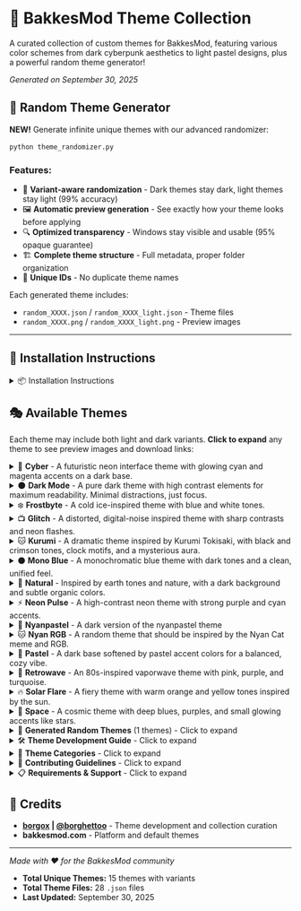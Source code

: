 # 🎨 BakkesMod Theme Collection

A curated collection of custom themes for BakkesMod, featuring various color schemes from dark cyberpunk aesthetics to light pastel designs, plus a powerful random theme generator!

*Generated on September 30, 2025*

## 🎲 Random Theme Generator

**NEW!** Generate infinite unique themes with our advanced randomizer:

```bash
python theme_randomizer.py
```

### Features:
- 🎯 **Variant-aware randomization** - Dark themes stay dark, light themes stay light (99% accuracy)
- 🖼️ **Automatic preview generation** - See exactly how your theme looks before applying
- 🔍 **Optimized transparency** - Windows stay visible and usable (95% opaque guarantee)
- 🏗️ **Complete theme structure** - Full metadata, proper folder organization
- 🔄 **Unique IDs** - No duplicate theme names

Each generated theme includes:
- `random_XXXX.json` / `random_XXXX_light.json` - Theme files
- `random_XXXX.png` / `random_XXXX_light.png` - Preview images


-----------------------------------------------

## 🎯 Installation Instructions
<details>
<summary>📦 Installation Instructions</summary>

### Quick Installation

1. **Download** your desired theme(s) from the links below
2. **Copy** the `.json` file to your BakkesMod themes directory:
   ```
   %APPDATA%\bakkesmod\bakkesmod\data\themes\
   ```
3. **Apply** the theme by opening console (F6) and typing:
   ```
   theme_load [theme_name]
   ```
   For themes in subfolders (like this collection):
   ```
   theme_load /themes/cyberpunk/cyberpunk_light
   ```

### 🔄 Making Themes Persistent

To make your theme persist between BakkesMod reloads:

1. **Open** your BakkesMod config file:
   ```
   %APPDATA%\bakkesmod\bakkesmod\cfg\config.cfg
   ```
2. **Find** the line containing `bakkesmod_style_theme`
3. **Edit** the line to point to your desired theme:
   ```
   bakkesmod_style_theme "themes/solarflare/solarflare.json" //Theme to use
   ```
   Or for themes in the root themes directory:
   ```
   bakkesmod_style_theme "/solarflare.json" //Theme to use
   ```

**Note:** The path defaults from `%APPDATA%\bakkesmod\bakkesmod\data\themes\` and a `.json` file path must be provided.

</details>

## 🎭 Available Themes

Each theme may include both light and dark variants. **Click to expand** any theme to see preview images and download links:

<details>
<summary>🤖 <strong>Cyber</strong> - A futuristic neon interface theme with glowing cyan and magenta accents on a dark base.</summary>

**Author:** [@borgox](https://github.com/borgox) | [@borghettoo](https://discord.gg/XrqsmAANkC)

#### 🌙 **Dark Variant** | [`cyber.json`](themes/cyber/cyber.json)

![Cyber](themes/cyber/cyber.png)

#### ☀️ **Light Variant** | [`cyber_light.json`](themes/cyber/cyber_light.json)

![Cyber Light](themes/cyber/cyber_light.png)

</details>

<details>
<summary>🌑 <strong>Dark Mode</strong> - A pure dark theme with high contrast elements for maximum readability. Minimal distractions, just focus.</summary>

**Author:** [@borgox](https://github.com/borgox) | [@borghettoo](https://discord.gg/XrqsmAANkC)

#### 🌙 **Dark Variant** | [`dark_mode.json`](themes/dark_mode/dark_mode.json)

![Dark Mode](themes/dark_mode/dark_mode.png)

</details>

<details>
<summary>❄️ <strong>Frostbyte</strong> - A cold ice-inspired theme with blue and white tones.</summary>

**Author:** [@borgox](https://github.com/borgox) | [@borghettoo](https://discord.gg/XrqsmAANkC)

#### 🌙 **Dark Variant** | [`frostbyte.json`](themes/frostbyte/frostbyte.json)

![Frostbyte](themes/frostbyte/frostbyte.png)

#### ☀️ **Light Variant** | [`frostbyte_light.json`](themes/frostbyte/frostbyte_light.json) *(Auto-generated - may need adjustments)*

![Frostbyte Light](themes/frostbyte/frostbyte_light.png)

</details>

<details>
<summary>📺 <strong>Glitch</strong> - A distorted, digital-noise inspired theme with sharp contrasts and neon flashes.</summary>

**Author:** [@borgox](https://github.com/borgox) | [@borghettoo](https://discord.gg/XrqsmAANkC)

#### 🌙 **Dark Variant** | [`glitch.json`](themes/glitch/glitch.json)

![Glitch](themes/glitch/glitch.png)

#### ☀️ **Light Variant** | [`glitch_light.json`](themes/glitch/glitch_light.json)

![Glitch Light](themes/glitch/glitch_light.png)

</details>

<details>
<summary>🐱 <strong>Kurumi</strong> - A dramatic theme inspired by Kurumi Tokisaki, with black and crimson tones, clock motifs, and a mysterious aura.</summary>

**Author:** [@borgox](https://github.com/borgox) | [@borghettoo](https://discord.gg/XrqsmAANkC)

#### 🌙 **Dark Variant** | [`kurumi.json`](themes/kurumi/kurumi.json)

![Kurumi](themes/kurumi/kurumi.png)

</details>

<details>
<summary>⚫ <strong>Mono Blue</strong> - A monochromatic blue theme with dark tones and a clean, unified feel.</summary>

**Author:** [@borgox](https://github.com/borgox) | [@borghettoo](https://discord.gg/XrqsmAANkC)

#### 🌙 **Dark Variant** | [`monoblue.json`](themes/monoblue/monoblue.json)

![Mono Blue](themes/monoblue/monoblue.png)

#### ☀️ **Light Variant** | [`monoblue_light.json`](themes/monoblue/monoblue_light.json)

![Mono Blue Light](themes/monoblue/monoblue_light.png)

</details>

<details>
<summary>🌿 <strong>Natural</strong> - Inspired by earth tones and nature, with a dark background and subtle organic colors.</summary>

**Author:** [@borgox](https://github.com/borgox) | [@borghettoo](https://discord.gg/XrqsmAANkC)

#### 🌙 **Dark Variant** | [`natural.json`](themes/natural/natural.json)

![Natural](themes/natural/natural.png)

#### ☀️ **Light Variant** | [`natural_light.json`](themes/natural/natural_light.json)

![Natural Light](themes/natural/natural_light.png)

</details>

<details>
<summary>⚡ <strong>Neon Pulse</strong> - A high-contrast neon theme with strong purple and cyan accents.</summary>

**Author:** [@borgox](https://github.com/borgox) | [@borghettoo](https://discord.gg/XrqsmAANkC)

#### 🌙 **Dark Variant** | [`neonpulse.json`](themes/neonpulse/neonpulse.json)

![Neon Pulse](themes/neonpulse/neonpulse.png)

#### ☀️ **Light Variant** | [`neonpulse_light.json`](themes/neonpulse/neonpulse_light.json) *(Auto-generated - may need adjustments)*

![Neonpulse Light](themes/neonpulse/neonpulse_light.png)

</details>

<details>
<summary>🌸 <strong>Nyanpastel</strong> - A dark version of the nyanpastel theme</summary>

**Author:** [@borgox](https://github.com/borgox) | [@borghettoo](https://discord.gg/XrqsmAANkC)

#### 🌙 **Dark Variant** | [`nyanpastel.json`](themes/nyanpastel/nyanpastel.json)

![Nyanpastel](themes/nyanpastel/nyanpastel.png)

#### ☀️ **Light Variant** | [`nyanpastel_light.json`](themes/nyanpastel/nyanpastel_light.json) *(Auto-generated - may need adjustments)*

![Nyan Pastel](themes/nyanpastel/nyanpastel_light.png)

</details>

<details>
<summary>🐱 <strong>Nyan RGB</strong> - A random theme that should be inspired by the Nyan Cat meme and RGB.</summary>

**Author:** [@borgox](https://github.com/borgox) | [@borghettoo](https://discord.gg/XrqsmAANkC)

#### 🌙 **Dark Variant** | [`nyanrgb.json`](themes/nyanrgb/nyanrgb.json)

![Nyan RGB](themes/nyanrgb/nyanrgb.png)

#### ☀️ **Light Variant** | [`nyanrgb_light.json`](themes/nyanrgb/nyanrgb_light.json) *(Auto-generated - may need adjustments)*

![Nyanrgb Light](themes/nyanrgb/nyanrgb_light.png)

</details>

<details>
<summary>🌸 <strong>Pastel</strong> - A dark base softened by pastel accent colors for a balanced, cozy vibe.</summary>

**Author:** [@borgox](https://github.com/borgox) | [@borghettoo](https://discord.gg/XrqsmAANkC)

#### 🌙 **Dark Variant** | [`pastel.json`](themes/pastel/pastel.json)

![Pastel](themes/pastel/pastel.png)

#### ☀️ **Light Variant** | [`pastel_light.json`](themes/pastel/pastel_light.json)

![Pastel Light](themes/pastel/pastel_light.png)

</details>

<details>
<summary>📼 <strong>Retrowave</strong> - An 80s-inspired vaporwave theme with pink, purple, and turquoise.</summary>

**Author:** [@borgox](https://github.com/borgox) | [@borghettoo](https://discord.gg/XrqsmAANkC)

#### 🌙 **Dark Variant** | [`retrowave.json`](themes/retrowave/retrowave.json)

![Retrowave](themes/retrowave/retrowave.png)

#### ☀️ **Light Variant** | [`retrowave_light.json`](themes/retrowave/retrowave_light.json) *(Auto-generated - may need adjustments)*

![Retrowave Light](themes/retrowave/retrowave_light.png)

</details>

<details>
<summary>🔥 <strong>Solar Flare</strong> - A fiery theme with warm orange and yellow tones inspired by the sun.</summary>

**Author:** [@borgox](https://github.com/borgox) | [@borghettoo](https://discord.gg/XrqsmAANkC)

#### 🌙 **Dark Variant** | [`solarflare.json`](themes/solarflare/solarflare.json)

![Solar Flare](themes/solarflare/solarflare.png)

#### ☀️ **Light Variant** | [`solarflare_light.json`](themes/solarflare/solarflare_light.json) *(Auto-generated - may need adjustments)*

![Solarflare Light](themes/solarflare/solarflare_light.png)

</details>

<details>
<summary>💫 <strong>Space</strong> - A cosmic theme with deep blues, purples, and small glowing accents like stars.</summary>

**Author:** [@borgox](https://github.com/borgox) | [@borghettoo](https://discord.gg/XrqsmAANkC)

#### 🌙 **Dark Variant** | [`space.json`](themes/space/space.json)

![Space](themes/space/space.png)

#### ☀️ **Light Variant** | [`space_light.json`](themes/space/space_light.json)

![Space Light](themes/space/space_light.png)

</details>

<details>
<summary>🎲 <strong>Generated Random Themes</strong> (1 themes) - Click to expand</summary>

*These themes were generated using the random theme generator. Each offers unique color combinations!*

### 🎲 Random Theme 3179

**Author:** [@borgox](https://github.com/borgox) | [@borghettoo](https://discord.gg/XrqsmAANkC)  
**Generated:** Auto-generated theme with unique color combinations

#### 🌙 **Dark** | [`random_3179.json`](themes/random_3179/random_3179.json)

<img src="themes/random_3179/random_3179.png" width="400" alt="Random 3179">

#### ☀️ **Light** | [`random_3179_light.json`](themes/random_3179/random_3179_light.json)

<img src="themes/random_3179/random_3179_light.png" width="400" alt="Random 3179">

</details>

<details>
<summary>🛠️ <strong>Theme Development Guide</strong> - Click to expand</summary>

## Quick Start - Create Your First Theme

### 🚀 Method 1: Interactive Theme Creator (Recommended)

```bash
python init_theme.py
```

The interactive creator will guide you through:
- **Theme naming** and folder setup
- **Metadata collection** (author, description, category)
- **Variant selection** (dark, light, or both)
- **Template integration** with proper JSON structure
- **Next steps guidance** for customization

### 🎲 Method 2: Random Theme Generator

```bash
python theme_randomizer.py
```

Generate unique themes instantly with:
- **Variant-aware randomization**: 99% accuracy in maintaining dark/light characteristics
- **Smart transparency**: Background windows stay 85-100% opaque
- **Automatic previews**: See exactly how your theme looks
- **Complete structure**: Full metadata and proper organization

### 🛠️ Method 3: Manual Creation

Each theme follows this standard format:

```json
{
  "metadata": {
    "name": "Your Theme Name",
    "author": "Your Name", 
    "version": "1.0",
    "description": "Theme description",
    "category": "dark"
  },
  "imgui": {
    "ImGuiCol_WindowBg": { "r": 0.1, "g": 0.1, "b": 0.1, "a": 1.0 }
  }
}
```

### Templates Available:
- [`/defaults/template/template.json`](defaults/template/template.json) - Dark theme base
- [`/defaults/template/template_light.json`](defaults/template/template_light.json) - Light theme base

### Color Customization Tips:

- **RGBA Values**: Red, Green, Blue, Alpha (transparency) from 0.0 to 1.0
- **Dark Themes**: Keep backgrounds below 0.3 for comfort
- **Light Themes**: Keep backgrounds above 0.7 for visibility
- **Text Colors**: Ensure high contrast with backgrounds
- **Alpha Channel**: Keep windows mostly opaque (0.85-1.0) for usability

</details>

<details>
<summary>🎯 <strong>Theme Categories</strong> - Click to expand</summary>

### 🌙 Dark Themes
Perfect for users who prefer darker interfaces with minimal eye strain during long gaming sessions.

### ☀️ Light Themes  
Bright, clean themes for users who prefer lighter color schemes and better visibility in bright environments.

### 🚀 Cyberpunk & Sci-Fi
Futuristic themes with neon accents, glowing elements, and tech-inspired aesthetics. Perfect for that cyberpunk gaming vibe.

### 🌿 Nature & Earth
Earth-toned themes inspired by natural colors - greens, browns, and organic palettes for a calming experience.

### 🌌 Space & Cosmic
Stellar themes with deep blues, purples, and cosmic colors. Bring the galaxy to your BakkesMod interface.

### 🌈 Retro & Vaporwave
80s-inspired aesthetics with pink, purple, and turquoise. Nostalgic vibes for retro gaming enthusiasts.

### 🎭 Anime & Character
Themes inspired by anime characters and series. Bold, dramatic color schemes with personality.

### 🌸 Pastel & Soft
Gentle, soft color palettes for a calm and soothing interface experience.

### ⚡ Neon & High-Contrast
Bold, glowing themes with strong contrasts and vibrant neon accents for maximum visibility.

### ⚫ Monochrome
Single-color variations and minimalist designs focusing on elegance and simplicity.

### 🔥 Fire & Warm
Themes with warm colors - oranges, yellows, and reds inspired by fire and solar energy.

### 🎲 Random Generated
Infinite unique themes with intelligent color distribution and guaranteed usability.

</details>

<details>
<summary>🤝 <strong>Contributing Guidelines</strong> - Click to expand</summary>

## How to Contribute

We welcome contributions! Here's how you can help:

1. **Fork** this repository
2. **Create** your theme following our format
3. **Test** thoroughly with BakkesMod
4. **Capture** a preview screenshot of your theme in action
5. **Generate** a new README.md with [this script](generate_readme.py)
6. **Submit** a pull request with clear description

### Submission Requirements

- Follow the established folder structure: `/themes/themename/`
- Include both `.json` theme file and `.png` preview
- Provide both light and dark variants when possible
- Use descriptive theme names and clear descriptions
- Test themes extensively before submitting
- Generate an updated README using the provided script

### Using the Random Generator for Inspiration

1. Run `python theme_randomizer.py` to generate unique themes
2. Use generated themes as starting points for manual refinement
3. Modify colors to match your vision while keeping the structure
4. Create custom previews if desired

</details>

<details>
<summary>📋 <strong>Requirements & Support</strong> - Click to expand</summary>

## Requirements

- **BakkesMod** (latest version recommended)
- **Rocket League** (Steam/Epic Games)
- **Python 3.6+** (for theme randomizer)
- **Pillow** library (for preview generation): `pip install Pillow`

## 🐛 Issues & Support

Having problems with a theme? 

1. Check that the theme file is in the correct directory
2. Ensure BakkesMod is updated to the latest version
3. Try restarting BakkesMod/Rocket League
4. Use console command: `theme_load [theme_name]`
5. Create an issue in this repository with details

### Random Theme Generator Issues

- **"PIL not found"**: Install Pillow with `pip install Pillow`
- **"Template not found"**: Ensure you're running from the repository root
- **Themes not appearing**: Check the generated `themes/random_XXXX/` folders

## 📄 License

This collection is open source. Individual themes may have different licenses - check each theme's metadata for specific author information.

</details>

## 🙏 Credits

- **[borgox](https://github.com/borgox) | [@borghettoo](https://discord.com/users/@borghettoo)** - Theme development and collection curation
- **bakkesmod.com** - Platform and default themes

---

*Made with ❤️ for the BakkesMod community*

- **Total Unique Themes:** 15 themes with variants
- **Total Theme Files:** 28 `.json` files
- **Last Updated:** September 30, 2025

